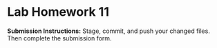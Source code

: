 # Lab Homework 11

**Submission Instructions:** Stage, commit, and push your changed files. Then complete the submission form.
